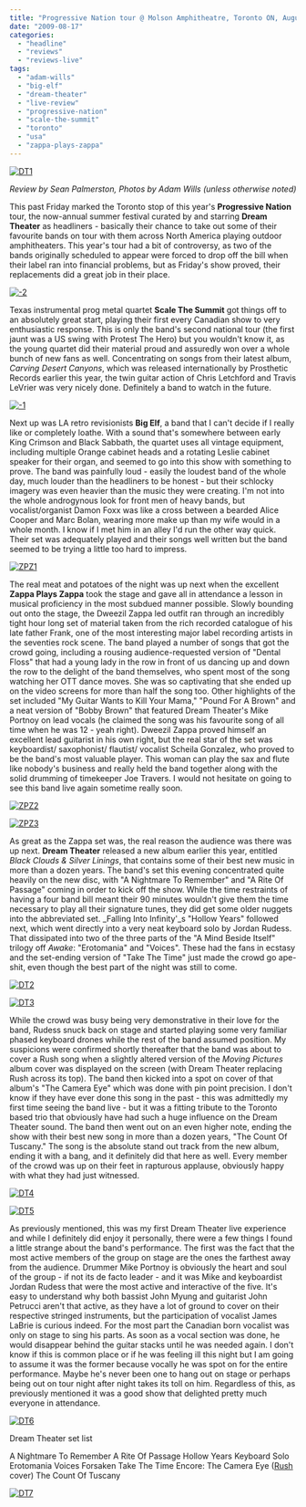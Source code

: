 ```yaml
---
title: "Progressive Nation tour @ Molson Amphitheatre, Toronto ON, August 14, 2009"
date: "2009-08-17"
categories: 
  - "headline"
  - "reviews"
  - "reviews-live"
tags: 
  - "adam-wills"
  - "big-elf"
  - "dream-theater"
  - "live-review"
  - "progressive-nation"
  - "scale-the-summit"
  - "toronto"
  - "usa"
  - "zappa-plays-zappa"
---
```


[![DT1](http://www.hellbound.ca/wp-content/uploads/2009/08/DT1-300x200.jpg "DT1")](http://www.hellbound.ca/wp-content/uploads/2009/08/DT1.jpg)

_Review by Sean Palmerston, Photos by Adam Wills (unless otherwise noted)_

This past Friday marked the Toronto stop of this year's **Progressive Nation** tour, the now-annual summer festival curated by and starring **Dream Theater** as headliners - basically their chance to take out some of their favourite bands on tour with them across North America playing outdoor amphitheaters. This year's tour had a bit of controversy, as two of the bands originally scheduled to appear were forced to drop off the bill when their label ran into financial problems, but as Friday's show proved, their replacements did a great job in their place.

[![-2](http://www.hellbound.ca/wp-content/uploads/2009/08/21-300x225.jpg "-2")](http://www.hellbound.ca/wp-content/uploads/2009/08/21.jpeg)

Texas instrumental prog metal quartet **Scale The Summit** got things off to an absolutely great start, playing their first every Canadian show to very enthusiastic response. This is only the band's second national tour (the first jaunt was a US swing with Protest The Hero) but you wouldn't know it, as the young quartet did their material proud and assuredly won over a whole bunch of new fans as well. Concentrating on songs from their latest album, _Carving Desert Canyons_, which was released internationally by Prosthetic Records earlier this year, the twin guitar action of Chris Letchford and Travis LeVrier was very nicely done. Definitely a band to watch in the future.

[![-1](http://www.hellbound.ca/wp-content/uploads/2009/08/11-300x225.jpg "-1")](http://www.hellbound.ca/wp-content/uploads/2009/08/11.jpeg)

Next up was LA retro revisionists **Big Elf**, a band that I can't decide if I really like or completely loathe. With a sound that's somewhere between early King Crimson and Black Sabbath, the quartet uses all vintage equipment, including multiple Orange cabinet heads and a rotating Leslie cabinet speaker for their organ, and seemed to go into this show with something to prove. The band was painfully loud - easily the loudest band of the whole day, much louder than the headliners to be honest - but their schlocky imagery was even heavier than the music they were creating. I'm not into the whole androgynous look for front men of heavy bands, but vocalist/organist Damon Foxx was like a cross between a bearded Alice Cooper and Marc Bolan, wearing more make up than my wife would in a whole month. I know if I met him in an alley I'd run the other way quick. Their set was adequately played and their songs well written but the band seemed to be trying a little too hard to impress.

[![ZPZ1](http://www.hellbound.ca/wp-content/uploads/2009/08/ZPZ1-200x300.jpg "ZPZ1")](http://www.hellbound.ca/wp-content/uploads/2009/08/ZPZ1.jpg)

The real meat and potatoes of the night was up next when the excellent **Zappa Plays Zappa** took the stage and gave all in attendance a lesson in musical proficiency in the most subdued manner possible. Slowly bounding out onto the stage, the Dweezil Zappa led outfit ran through an incredibly tight hour long set of material taken from the rich recorded catalogue of his late father Frank, one of the most interesting major label recording artists in the seventies rock scene. The band played a number of songs that got the crowd going, including a rousing audience-requested version of "Dental Floss" that had a young lady in the row in front of us dancing up and down the row to the delight of the band themselves, who spent most of the song watching her OTT dance moves. She was so captivating that she ended up on the video screens for more than half the song too. Other highlights of the set included "My Guitar Wants to Kill Your Mama," "Pound For A Brown" and a neat version of "Bobby Brown" that featured Dream Theater's Mike Portnoy on lead vocals (he claimed the song was his favourite song of all time when he was 12 - yeah right). Dweezil Zappa proved himself an excellent lead guitarist in his own right, but the real star of the set was keyboardist/ saxophonist/ flautist/ vocalist Scheila Gonzalez, who proved to be the band's most valuable player. This woman can play the sax and flute like nobody's business and really held the band together along with the solid drumming of timekeeper Joe Travers. I would not hesitate on going to see this band live again sometime really soon.

[![ZPZ2](http://www.hellbound.ca/wp-content/uploads/2009/08/ZPZ2-300x200.jpg "ZPZ2")](http://www.hellbound.ca/wp-content/uploads/2009/08/ZPZ2.jpg)

[![ZPZ3](http://www.hellbound.ca/wp-content/uploads/2009/08/ZPZ3-300x200.jpg "ZPZ3")](http://www.hellbound.ca/wp-content/uploads/2009/08/ZPZ3.jpg)

As great as the Zappa set was, the real reason the audience was there was up next. **Dream Theater** released a new album earlier this year, entitled _Black Clouds & Silver Linings_, that contains some of their best new music in more than a dozen years. The band's set this evening concentrated quite heavily on the new disc, with "A Nightmare To Remember" and "A Rite Of Passage" coming in order to kick off the show. While the time restraints of having a four band bill meant their 90 minutes wouldn't give them the time necessary to play all their signature tunes, they did get some older nuggets into the abbreviated set. _Falling Into Infinity'_s "Hollow Years" followed next, which went directly into a very neat keyboard solo by Jordan Rudess. That dissipated into two of the three parts of the "A Mind Beside Itself" trilogy off _Awake_: "Erotomania" and "Voices". These had the fans in ecstasy and the set-ending version of "Take The Time" just made the crowd go ape-shit, even though the best part of the night was still to come.

[![DT2](http://www.hellbound.ca/wp-content/uploads/2009/08/DT2-300x200.jpg "DT2")](http://www.hellbound.ca/wp-content/uploads/2009/08/DT2.jpg)

[![DT3](http://www.hellbound.ca/wp-content/uploads/2009/08/DT3-300x200.jpg "DT3")](http://www.hellbound.ca/wp-content/uploads/2009/08/DT3.jpg)

While the crowd was busy being very demonstrative in their love for the band, Rudess snuck back on stage and started playing some very familiar phased keyboard drones while the rest of the band assumed position. My suspicions were confirmed shortly thereafter that the band was about to cover a Rush song when a slightly altered version of the _Moving Pictures_ album cover was displayed on the screen (with Dream Theater replacing Rush across its top). The band then kicked into a spot on cover of that album's "The Camera Eye" which was done with pin point precision. I don't know if they have ever done this song in the past - this was admittedly my first time seeing the band live - but it was a fitting tribute to the Toronto based trio that obviously have had such a huge influence on the Dream Theater sound. The band then went out on an even higher note, ending the show with their best new song in more than a dozen years, "The Count Of Tuscany." The song is the absolute stand out track from the new album, ending it with a bang, and it definitely did that here as well. Every member of the crowd was up on their feet in rapturous applause, obviously happy with what they had just witnessed.

[![DT4](http://www.hellbound.ca/wp-content/uploads/2009/08/DT4-300x200.jpg "DT4")](http://www.hellbound.ca/wp-content/uploads/2009/08/DT4.jpg)

[![DT5](http://www.hellbound.ca/wp-content/uploads/2009/08/DT5-300x200.jpg "DT5")](http://www.hellbound.ca/wp-content/uploads/2009/08/DT5.jpg)

As previously mentioned, this was my first Dream Theater live experience and while I definitely did enjoy it personally, there were a few things I found a little strange about the band's performance. The first was the fact that the most active members of the group on stage are the ones the farthest away from the audience. Drummer Mike Portnoy is obviously the heart and soul of the group - if not its de facto leader - and it was Mike and keyboardist Jordan Rudess that were the most active and interactive of the five. It's easy to understand why both bassist John Myung and guitarist John Petrucci aren't that active, as they have a lot of ground to cover on their respective stringed instruments, but the participation of vocalist James LaBrie is curious indeed. For the most part the Canadian born vocalist was only on stage to sing his parts. As soon as a vocal section was done, he would disappear behind the guitar stacks until he was needed again. I don't know if this is common place or if he was feeling ill this night but I am going to assume it was the former because vocally he was spot on for the entire performance. Maybe he's never been one to hang out on stage or perhaps being out on tour night after night takes its toll on him. Regardless of this, as previously mentioned it was a good show that delighted pretty much everyone in attendance.

[![DT6](http://www.hellbound.ca/wp-content/uploads/2009/08/DT6-300x200.jpg "DT6")](http://www.hellbound.ca/wp-content/uploads/2009/08/DT6.jpg)

Dream Theater set list

A Nightmare To Remember A Rite Of Passage Hollow Years Keyboard Solo Erotomania Voices Forsaken Take The Time Encore: The Camera Eye ([Rush](http://www.setlist.fm/setlists/rush-13d6dd1d.html) cover) The Count Of Tuscany

[![DT7](http://www.hellbound.ca/wp-content/uploads/2009/08/DT7-200x300.jpg "DT7")](http://www.hellbound.ca/wp-content/uploads/2009/08/DT7.jpg)
